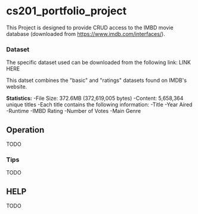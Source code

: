 # cs201_portfolio_project

This Project is designed to provide CRUD access to the IMBD
movie database (downloaded from https://www.imdb.com/interfaces/).

### Dataset

The specific dataset used can be downloaded from the following link: LINK HERE

This datset combines the "basic" and "ratings" datasets found on IMDB's website.

**Statistics:**
-File Size:   372.6MB (372,619,005 bytes)
-Content:     5,658,364 unique titles
 -Each title contains the following information:
 -Title
 -Year Aired
 -Runtime
 -IMBD Rating
  -Number of Votes
 -Main Genre
 
 ## Operation
 TODO
 
 ### Tips
 TODO
 
 ## HELP
 TODO
